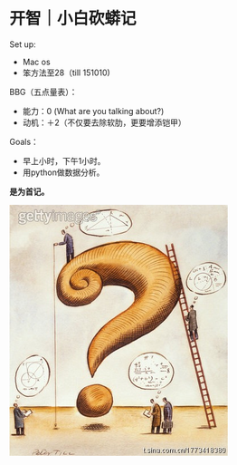 # 开智｜小白砍蟒记
Set up:
 - Mac os
 - 笨方法至28（till 151010)

 
BBG（五点量表）：
- 能力：0 (What are you talking about?)
- 动机：＋2（不仅要去除软肋，更要增添铠甲）

Goals：
 - 早上小时，下午1小时。
 - 用python做数据分析。
 

 

**是为首记。**


![](IMG_1558.JPG)
